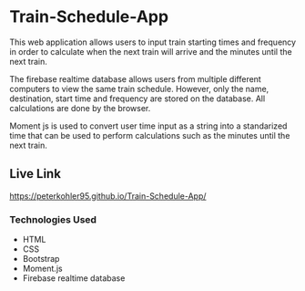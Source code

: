 # Train-Schedule-App

This web application allows users to input train starting times and frequency in order to calculate when the next train will arrive and the minutes until the next train.

The firebase realtime database allows users from multiple different computers to view the same train schedule. However, only the name, destination, start time and frequency are stored on the database. All calculations are done by the browser. 

Moment js is used to convert user time input as a string into a standarized time that can be used to perform calculations such as the minutes until the next train.

## Live Link

https://peterkohler95.github.io/Train-Schedule-App/

### Technologies Used

* HTML
* CSS
* Bootstrap
* Moment.js
* Firebase realtime database
